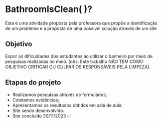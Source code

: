 # BathroomIsClean( )?

Esta é uma atividade proposta pela professora que propõe a identificação de um problema e a proposta de uma possível solução através de um site


## Objetivo

Expor as dificuldades dos estudantes ao utilizar o banheiro por meio de pesquisas realizadas no meio. 
(obs: Este trabalho NÃO TEM COMO OBJETIVO CRITICAR OU CULPAR OS RESPONSÁVEIS PELA LIMPEZA).

## Etapas do projeto

- Realizamos pesquisas através de formulários;
- Coletamos evidências;
- Apresentamos os resultados obtidos em sala de aula;
- Site sendo desenvolvido.
- Site concluído 30/11/2023 ✅

